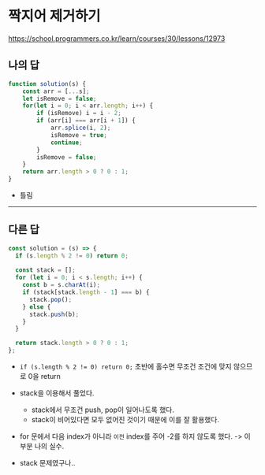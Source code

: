 # 짝지어 제거하기

https://school.programmers.co.kr/learn/courses/30/lessons/12973

## 나의 답

```js
function solution(s) {
    const arr = [...s];
    let isRemove = false;
    for(let i = 0; i < arr.length; i++) {
        if (isRemove) i = i - 2;
        if (arr[i] === arr[i + 1]) {
            arr.splice(i, 2);
            isRemove = true;
            continue;
        }
        isRemove = false;
    }
    return arr.length > 0 ? 0 : 1;
}
```

- 틀림

---

## 다른 답

```js
const solution = (s) => {
  if (s.length % 2 != 0) return 0;
  
  const stack = [];
  for (let i = 0; i < s.length; i++) {
    const b = s.charAt(i);
    if (stack[stack.length - 1] === b) {
      stack.pop();
    } else {
      stack.push(b);
    }
  }

  return stack.length > 0 ? 0 : 1;
};
```

- `if (s.length % 2 != 0) return 0;` 초반에 홀수면 무조건 조건에 맞지 않으므로 0을 return
- stack을 이용해서 풀었다.
  - stack에서 무조건 push, pop이 일어나도록 했다.
  - stack이 비어있다면 모두 없어진 것이기 때문에 이를 잘 활용했다.

- for 문에서 다음 index가 아니라 `이전` index를 주어 -2를 하지 않도록 했다. -> 이부분 나의 실수.
- stack 문제였구나..

